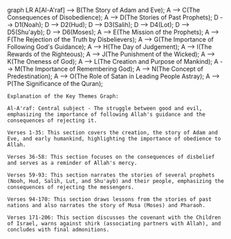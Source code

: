 graph LR
    A[Al-A'raf] --> B(The Story of Adam and Eve);
    A --> C(The Consequences of Disobedience);
    A --> D(The Stories of Past Prophets);
    D --> D1(Noah);
    D --> D2(Hud);
    D --> D3(Salih);
    D --> D4(Lot);
    D --> D5(Shu'ayb);
    D --> D6(Moses);
    A --> E(The Mission of the Prophets);
    A --> F(The Rejection of the Truth by Disbelievers);
    A --> G(The Importance of Following God's Guidance);
    A --> H(The Day of Judgement);
    A --> I(The Rewards of the Righteous);
    A --> J(The Punishment of the Wicked);
    A --> K(The Oneness of God);
    A --> L(The Creation and Purpose of Mankind);
    A --> M(The Importance of Remembering God);
    A --> N(The Concept of Predestination);
    A --> O(The Role of Satan in Leading People Astray);
    A --> P(The Significance of the Quran);

    Explanation of the Key Themes Graph:

    Al-A'raf: Central subject - The struggle between good and evil, emphasizing the importance of following Allah's guidance and the consequences of rejecting it.

    Verses 1-35: This section covers the creation, the story of Adam and Eve, and early humankind, highlighting the importance of obedience to Allah.

    Verses 36-58: This section focuses on the consequences of disbelief and serves as a reminder of Allah's mercy.

    Verses 59-93: This section narrates the stories of several prophets (Nooh, Hud, Salih, Lut, and Shu'ayb) and their people, emphasizing the consequences of rejecting the messengers.

    Verses 94-170: This section draws lessons from the stories of past nations and also narrates the story of Musa (Moses) and Pharaoh.

    Verses 171-206: This section discusses the covenant with the Children of Israel, warns against shirk (associating partners with Allah), and concludes with final admonitions.